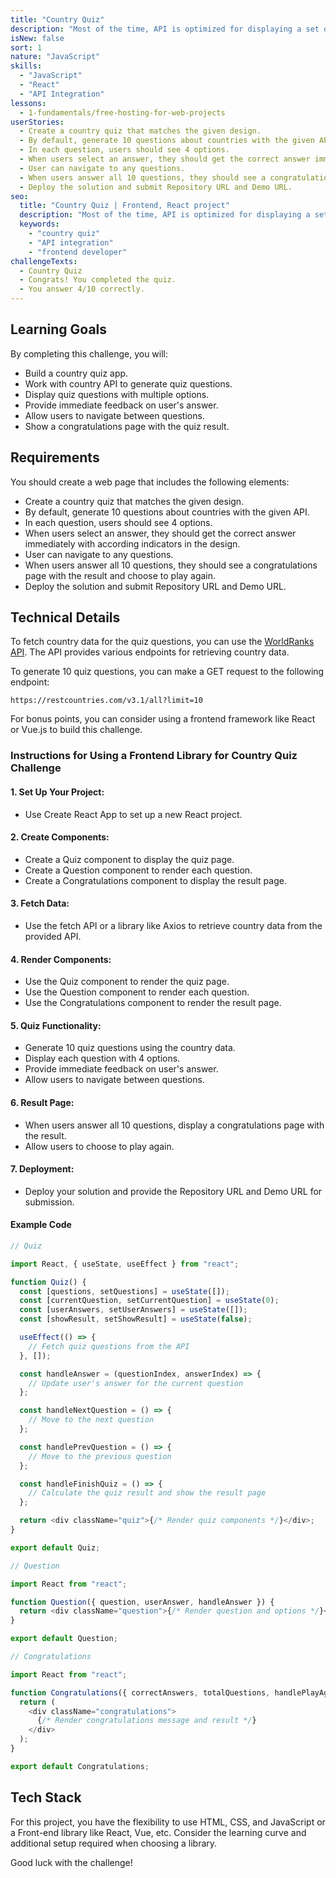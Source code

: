 ```yaml
---
title: "Country Quiz"
description: "Most of the time, API is optimized for displaying a set of data, but other times, we need to modify the data and use it for our purpose. In this challenge, you will work with country API and build a country quiz app."
isNew: false
sort: 1
nature: "JavaScript"
skills:
  - "JavaScript"
  - "React"
  - "API Integration"
lessons:
  - 1-fundamentals/free-hosting-for-web-projects
userStories:
  - Create a country quiz that matches the given design.
  - By default, generate 10 questions about countries with the given API.
  - In each question, users should see 4 options.
  - When users select an answer, they should get the correct answer immediately with according indicators in the design.
  - User can navigate to any questions.
  - When users answer all 10 questions, they should see a congratulations page with the result and choose to play again.
  - Deploy the solution and submit Repository URL and Demo URL.
seo:
  title: "Country Quiz | Frontend, React project"
  description: "Most of the time, API is optimized for displaying a set of data, but other times, we need to modify the data and use it for our purpose. In this challenge, you will work with country API and build a country quiz app. This project is great for working with Front-end libraries like React, Vue,..."
  keywords:
    - "country quiz"
    - "API integration"
    - "frontend developer"
challengeTexts:
  - Country Quiz
  - Congrats! You completed the quiz.
  - You answer 4/10 correctly.
---
```


## Learning Goals

By completing this challenge, you will:

- Build a country quiz app.
- Work with country API to generate quiz questions.
- Display quiz questions with multiple options.
- Provide immediate feedback on user's answer.
- Allow users to navigate between questions.
- Show a congratulations page with the quiz result.

## Requirements

You should create a web page that includes the following elements:

- Create a country quiz that matches the given design.
- By default, generate 10 questions about countries with the given API.
- In each question, users should see 4 options.
- When users select an answer, they should get the correct answer immediately with according indicators in the design.
- User can navigate to any questions.
- When users answer all 10 questions, they should see a congratulations page with the result and choose to play again.
- Deploy the solution and submit Repository URL and Demo URL.

## Technical Details

To fetch country data for the quiz questions, you can use the [WorldRanks API](https://restcountries.com/). The API provides various endpoints for retrieving country data.

To generate 10 quiz questions, you can make a GET request to the following endpoint:

```
https://restcountries.com/v3.1/all?limit=10
```

For bonus points, you can consider using a frontend framework like React or Vue.js to build this challenge.

### Instructions for Using a Frontend Library for Country Quiz Challenge

#### 1. Set Up Your Project:

- Use Create React App to set up a new React project.

#### 2. Create Components:

- Create a Quiz component to display the quiz page.
- Create a Question component to render each question.
- Create a Congratulations component to display the result page.

#### 3. Fetch Data:

- Use the fetch API or a library like Axios to retrieve country data from the provided API.

#### 4. Render Components:

- Use the Quiz component to render the quiz page.
- Use the Question component to render each question.
- Use the Congratulations component to render the result page.

#### 5. Quiz Functionality:

- Generate 10 quiz questions using the country data.
- Display each question with 4 options.
- Provide immediate feedback on user's answer.
- Allow users to navigate between questions.

#### 6. Result Page:

- When users answer all 10 questions, display a congratulations page with the result.
- Allow users to choose to play again.

#### 7. Deployment:

- Deploy your solution and provide the Repository URL and Demo URL for submission.

#### Example Code

```js
// Quiz

import React, { useState, useEffect } from "react";

function Quiz() {
  const [questions, setQuestions] = useState([]);
  const [currentQuestion, setCurrentQuestion] = useState(0);
  const [userAnswers, setUserAnswers] = useState([]);
  const [showResult, setShowResult] = useState(false);

  useEffect(() => {
    // Fetch quiz questions from the API
  }, []);

  const handleAnswer = (questionIndex, answerIndex) => {
    // Update user's answer for the current question
  };

  const handleNextQuestion = () => {
    // Move to the next question
  };

  const handlePrevQuestion = () => {
    // Move to the previous question
  };

  const handleFinishQuiz = () => {
    // Calculate the quiz result and show the result page
  };

  return <div className="quiz">{/* Render quiz components */}</div>;
}

export default Quiz;
```

```js
// Question

import React from "react";

function Question({ question, userAnswer, handleAnswer }) {
  return <div className="question">{/* Render question and options */}</div>;
}

export default Question;
```

```js
// Congratulations

import React from "react";

function Congratulations({ correctAnswers, totalQuestions, handlePlayAgain }) {
  return (
    <div className="congratulations">
      {/* Render congratulations message and result */}
    </div>
  );
}

export default Congratulations;
```

## Tech Stack

For this project, you have the flexibility to use HTML, CSS, and JavaScript or a Front-end library like React, Vue, etc. Consider the learning curve and additional setup required when choosing a library.

Good luck with the challenge!
